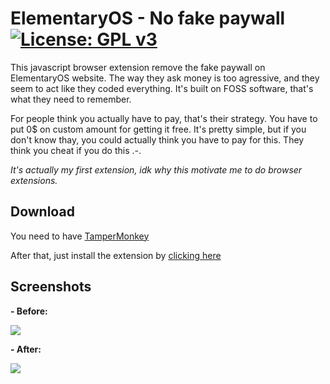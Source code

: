 # ElementaryOS - No fake paywall [![License: GPL v3](https://img.shields.io/badge/License-GPLv3-blue.svg)](https://www.gnu.org/licenses/gpl-3.0)
This javascript browser extension remove the fake paywall on ElementaryOS website. The way they ask money is too agressive, and they seem to act like they coded everything. It's built on FOSS software, that's what they need to remember.

For people think you actually have to pay, that's their strategy. You have to put 0$ on custom amount for getting it free.
It's pretty simple, but if you don't know thay, you could actually think you have to pay for this. They think you cheat if you do this .-.

*It's actually my first extension, idk why this motivate me to do browser extensions.*

## Download
You need to have [TamperMonkey](https://www.tampermonkey.net/)

After that, just install the extension by [clicking here](https://github.com/Synaelle/ElementaryOS-nopaywall/releases/download/release/ElementaryOS.-.nopaywall.user.js)

## Screenshots

**- Before:**

![](https://synaelle.s-ul.eu/rV1ULaPK)

**- After:**

![](https://synaelle.s-ul.eu/qUAzBVGe)
